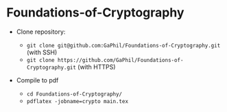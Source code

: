 # Foundations-of-Cryptography

* Clone repository:
  * `git clone git@github.com:GaPhil/Foundations-of-Cryptography.git` (with SSH)
  * `git clone https://github.com/GaPhil/Foundations-of-Cryptography.git` (with HTTPS)
  
* Compile to pdf
  * `cd Foundations-of-Cryptography/`
  * `pdflatex -jobname=crypto main.tex`

